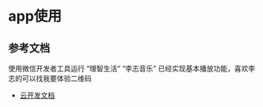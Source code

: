 # app使用
## 参考文档
使用微信开发者工具运行
“理智生活”
“李志音乐”
已经实现基本播放功能，喜欢李志的可以找我要体验二维码

- [云开发文档](https://developers.weixin.qq.com/miniprogram/dev/wxcloud/basis/getting-started.html)

